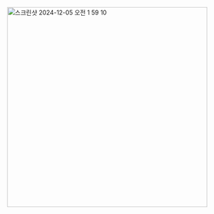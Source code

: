 <img width="465" alt="스크린샷 2024-12-05 오전 1 59 10" src="https://github.com/user-attachments/assets/c70db9b3-06fd-4ef7-ab44-0012f966a909">
